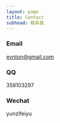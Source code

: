 ```yaml
---
layout: page
title: Contact
subhead: 联系我
---
```


### Email

evnton@gmail.com

### QQ

358103297

### Wechat

yunzifeiyu

